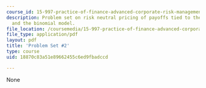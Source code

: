 ```yaml
---
course_id: 15-997-practice-of-finance-advanced-corporate-risk-management-spring-2009
description: Problem set on risk neutral pricing of payoffs tied to the copper price
  and the binomial model.
file_location: /coursemedia/15-997-practice-of-finance-advanced-corporate-risk-management-spring-2009/18870c83a51e89662455c6ed9fbadccd_MIT15_997s09_pset02.pdf
file_type: application/pdf
layout: pdf
title: 'Problem Set #2'
type: course
uid: 18870c83a51e89662455c6ed9fbadccd

---
```

None